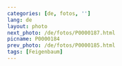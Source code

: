 ```yaml
---
categories: [de, fotos, '']
lang: de
layout: photo
next_photo: /de/fotos/P0000187.html
picname: P0000184
prev_photo: /de/fotos/P0000185.html
tags: [Feigenbaum]
---
```


